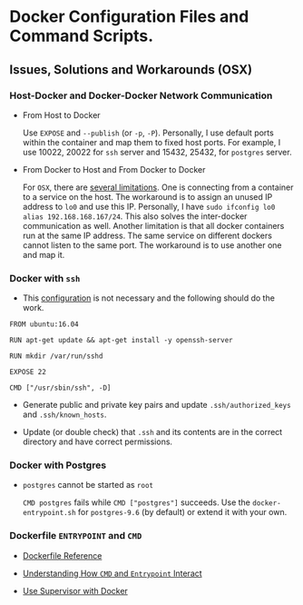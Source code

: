 # Docker Configuration Files and Command Scripts.

## Issues, Solutions and Workarounds (OSX)

### Host-Docker and Docker-Docker Network Communication

* From Host to Docker

  Use `EXPOSE` and `--publish` (or `-p`, `-P`). Personally, I use default ports within the container and map them to fixed host ports. For example, I use 10022, 20022 for `ssh` server and 15432, 25432, for `postgres` server. 

* From Docker to Host and From Docker to Docker

  For `OSX`, there are [several limitations](https://docs.docker.com/docker-for-mac/networking/#known-limitations-use-cases-and-workarounds). One is connecting from a container to a service on the host. The workaround is to assign an unused IP address to `lo0` and use this IP. Personally, I have `sudo ifconfig lo0 alias 192.168.168.167/24`. This also solves the inter-docker communication  as well. Another limitation is that all docker containers run at the same IP address. The same service on different dockers cannot listen to the same port. The workaround is to use another one and map it.

### Docker with `ssh`

* This [configuration](https://docs.docker.com/engine/examples/running_ssh_service/) is not necessary and the following should do the work.
```
FROM ubuntu:16.04

RUN apt-get update && apt-get install -y openssh-server

RUN mkdir /var/run/sshd

EXPOSE 22

CMD ["/usr/sbin/ssh", -D]
```

* Generate public and private key pairs and update `.ssh/authorized_keys` and `.ssh/known_hosts`.

* Update (or double check) that `.ssh` and its contents are in the correct directory and have correct permissions.

### Docker with Postgres

* `postgres` cannot be started as `root`

  `CMD postgres` fails while `CMD ["postgres"]` succeeds. Use the `docker-entrypoint.sh` for `postgres-9.6` (by default) or extend it with your own.

### Dockerfile `ENTRYPOINT` and `CMD`

* [Dockerfile Reference](https://docs.docker.com/engine/reference/builder/)

* [Understanding How `CMD` and `Entrypoint` Interact](https://docs.docker.com/engine/reference/builder/#understand-how-cmd-and-entrypoint-interact) 

* [Use Supervisor with Docker](https://docs.docker.com/engine/admin/using_supervisord/)

